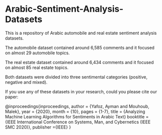# Arabic-Sentiment-Analysis-Datasets

This is a repository of Arabic automobile and real estate sentiment analysis datasets.

The automobile dataset contained around 6,585 comments and it focused on almost 29 automobile topics.

The real estate dataset contained around 6,434 comments and it focused on almost 85 real estate topics.

Both datasets were divided into three sentimental categories (positive, negative and mixed).

If you use any of these datasets in your research, could you please cite our paper:

@inproceedings{inproceedings,
author = {Yafoz, Ayman and Mouhoub, Malek},
year = {2020},
month = {10},
pages = {1-7},
title = {Analyzing Machine Learning Algorithms for Sentiments in Arabic Text}
booktitle = {IEEE International Conference on Systems, Man, and Cybernetics (IEEE SMC 2020)},
publisher ={IEEE}
}
